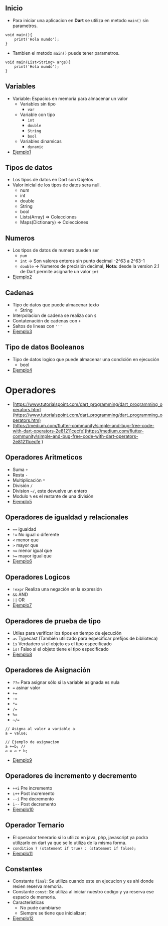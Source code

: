 ## Inicio
- Para iniciar una aplicacion en **Dart** se utiliza en metodo `main()` sin parametros.
```
void main(){
    print('Hola mundo');
}
```
- Tambien el metodo `main()` puede tener parametros.
```
void main(List<String> args){
    print('Hola mundo');
}
```

## Variables
- Variable: Espacios en memoria para almacenar un valor
    - Variables sin tipo
        - `var`
    - Variable con tipo
        - `int`
        - `double`
        - `String`
        - `bool`
    - Variables dinamicas
        - `dynamic`
- [Ejemplo1](../examples/2-basic/ejemplo1/README.md)

## Tipos de datos
- Los tipos de datos en Dart son Objetos
- Valor inicial de los tipos de datos sera null.
    - num
    - int
    - double
    - String
    - bool
    - Lists(Array) => Colecciones
    - Maps(Dictionary) => Colecciones

## Numeros
- Los tipos de datos de numero pueden ser
    - ̣̣`num`
    - `int` -> Son valores enteros sin punto decimal -2^63 a 2^63-1
    - `double` -> Numeros de precisión decimal, **Nota:** desde la version 2.1 de Dart permite asignarle un valor `int`
- [Ejemplo2](../examples/2-basic/ejemplo2/README.md)

## Cadenas
- Tipo de datos que puede almacenar texto
    - String
- Interpolacion de cadena se realiza con `$`
- Contatenación de cadenas con `+`
- Saltos de lineas con `'''`
- [Ejemplo3](../examples/2-basic/ejemplo3/README.md)

## Tipo de datos Booleanos
- Tipo de datos logico que puede almacenar una condición en ejecución
    - bool
- [Ejemplo4](../examples/2-basic/ejemplo4/README.md)

# Operadores
- [https://www.tutorialspoint.com/dart_programming/dart_programming_operators.htm](https://www.tutorialspoint.com/dart_programming/dart_programming_operators.htm)
- [https://medium.com/flutter-community/simple-and-bug-free-code-with-dart-operators-2e81211cecfe](https://medium.com/flutter-community/simple-and-bug-free-code-with-dart-operators-2e81211cecfe
)
## Operadores Aritmeticos
- Suma `+`
- Resta `-`
- Multiplicación `*`
- División `/`
- Division `~/`, este devuelve un entero
- Modulo `%` es el restante de una división
- [Ejemplo5](../examples/2-basic/ejemplo5/README.md)

## Operadores de igualdad y relacionales
- `==` igualdad
- `!=` No igual o diferente
- `<` menor que
- `>` mayor que
- `<=` menor igual que
- `>=` mayor igual que
- [Ejemplo6](../examples/2-basic/ejemplo6/README.md)

## Operadores Logicos
- `!expr` Realiza una negación en la expresión
- `&&` AND
- `||` OR
- [Ejemplo7](../examples/2-basic/ejemplo7/README.md)

## Operadores de prueba de tipo
- Utiles para verificar los tipos en tiempo de ejecución
- `as` Typecast (También utilizado para especificar prefijos de biblioteca)
- `is` Verdadero si el objeto es el tipo especificado
- `is!` Falso si el objeto tiene el tipo especificado
- [Ejemplo8](../examples/2-basic/ejemplo8/README.md)

## Operadores de Asignación
- `??=` Para asignar sólo si la variable asignada es nula
- `=` asinar valor
- `+=`
- `-=`
- `*=`
- `/=`
- `%=`
- `~/=`
```
// Asigna al valor a variable a
a = value;

// Ejemplo de asignacion
a +=b; // 
a = a + b;
```
- [Ejemplo9](../examples/2-basic/ejemplo9/README.md)

## Operadores de incremento y decremento
- `++i` Pre incremento
- `i++` Post incremento
- `--i` Pre decremento
- `i--` Post decremento
- [Ejemplo10](../examples/2-basic/ejemplo10/README.md)

## Operador Ternario
- El operador tenerario si lo utilizo en java, php, javascript ya podra utilizarlo en dart ya que se lo utiliza de la misma forma.
- `condition ? (statement if true) : (statement if false);`
- [Ejemplo11](../examples/2-basic/ejemplo11/README.md)

## Constantes
- Constante `final`: Se utiliza cuando este en ejecucion y es ahi donde resien reserva memoria.
- Constante `const`: Se utiliza al iniciar nuestro codigo y ya reserva ese espacio de memoria.
- Caracteristicas
    - No pude cambiarse
    - Siempre se tiene que inicializar;    
- [Ejemplo12](../examples/2-basic/ejemplo12/README.md)   